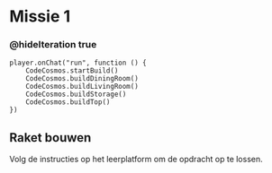# Missie 1
### @hideIteration true
```block
player.onChat("run", function () {
    CodeCosmos.startBuild()
    CodeCosmos.buildDiningRoom()
    CodeCosmos.buildLivingRoom()
    CodeCosmos.buildStorage()
    CodeCosmos.buildTop()
})
```

## Raket bouwen

Volg de instructies op het leerplatform om de opdracht op te lossen.
